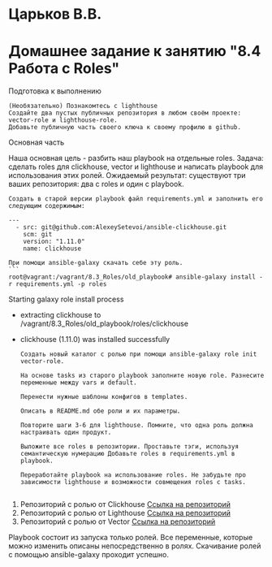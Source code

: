 # Царьков В.В. 
# Домашнее задание к занятию "8.4 Работа с Roles"
Подготовка к выполнению

    (Необязательно) Познакомтесь с lighthouse
    Создайте два пустых публичных репозитория в любом своём проекте: vector-role и lighthouse-role.
    Добавьте публичную часть своего ключа к своему профилю в github.

Основная часть

Наша основная цель - разбить наш playbook на отдельные roles. Задача: сделать roles для clickhouse, vector и lighthouse и написать playbook для использования этих ролей. Ожидаемый результат: существуют три ваших репозитория: два с roles и один с playbook.

    Создать в старой версии playbook файл requirements.yml и заполнить его следующим содержимым:

    ---
      - src: git@github.com:AlexeySetevoi/ansible-clickhouse.git
        scm: git
        version: "1.11.0"
        name: clickhouse 

    При помощи ansible-galaxy скачать себе эту роль.
	```
	root@vagrant:/vagrant/8.3_Roles/old_playbook# ansible-galaxy install -r requirements.yml -p roles
Starting galaxy role install process
- extracting clickhouse to /vagrant/8.3_Roles/old_playbook/roles/clickhouse
- clickhouse (1.11.0) was installed successfully

	```
    Создать новый каталог с ролью при помощи ansible-galaxy role init vector-role.

    На основе tasks из старого playbook заполните новую role. Разнесите переменные между vars и default.

    Перенести нужные шаблоны конфигов в templates.

    Описать в README.md обе роли и их параметры.

    Повторите шаги 3-6 для lighthouse. Помните, что одна роль должна настраивать один продукт.

    Выложите все roles в репозитории. Проставьте тэги, используя семантическую нумерацию Добавьте roles в requirements.yml в playbook.

    Переработайте playbook на использование roles. Не забудьте про зависимости lighthouse и возможности совмещения roles с tasks.


1. Репозиторий с ролью от Clickhouse [Ссылка на репозиторий](https://github.com/VVTsarkov/clickhouse-role)
2. Репозиторий с ролью от Lighthouse [Ссылка на репозиторий](https://github.com/VVTsarkov/lighthouse-role)
3. Репозиторий с ролью от Vector [Ссылка на репозиторий](https://github.com/VVTsarkov/vector-role)

Playbook состоит из запуска только ролей.
Все переменные, которые можно изменить описаны непосредственно в ролях.
Скачивание ролей с помощью ansible-galaxy проходит успешно.
